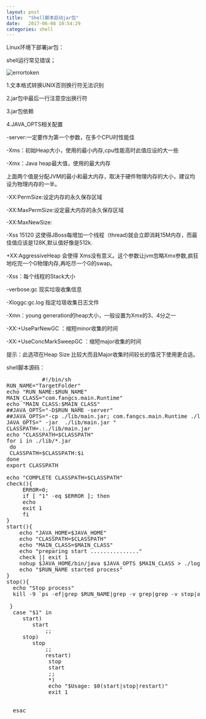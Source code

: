 ```yaml
---  
layout: post  
title:  "Shell脚本启动jar包"  
date:   2017-06-08 10:54:29  
categories: shell  
---  
```

Linux环境下部署jar包：

shell运行常见错误；

![errortoken](https://cloud.githubusercontent.com/assets/22045217/26352448/6a43082e-3fee-11e7-81eb-bfafc618ece1.PNG)

1.文本格式转换UNIX否则换行符无法识别

2.jar包中最后一行注意空出换行符

3.jar包依赖

4.JAVA_OPTS相关配置

-server:一定要作为第一个参数，在多个CPU时性能佳

-Xms：初始Heap大小，使用的最小内存,cpu性能高时此值应设的大一些

-Xmx：Java heap最大值，使用的最大内存

上面两个值是分配JVM的最小和最大内存，取决于硬件物理内存的大小，建议均设为物理内存的一半。

-XX:PermSize:设定内存的永久保存区域

-XX:MaxPermSize:设定最大内存的永久保存区域

-XX:MaxNewSize:

-Xss 15120 这使得JBoss每增加一个线程（thread)就会立即消耗15M内存，而最佳值应该是128K,默认值好像是512k.

+XX:AggressiveHeap 会使得 Xms没有意义。这个参数让jvm忽略Xmx参数,疯狂地吃完一个G物理内存,再吃尽一个G的swap。

-Xss：每个线程的Stack大小

-verbose:gc 现实垃圾收集信息

-Xloggc:gc.log 指定垃圾收集日志文件

-Xmn：young generation的heap大小，一般设置为Xmx的3、4分之一

-XX:+UseParNewGC ：缩短minor收集的时间

-XX:+UseConcMarkSweepGC ：缩短major收集的时间

提示：此选项在Heap Size 比较大而且Major收集时间较长的情况下使用更合适。


shell脚本源码：
<pre class="brush:bash shell;">
		   #!/bin/sh
RUN_NAME="TargetFolder"
echo "RUN_NAME:$RUN_NAME"
MAIN_CLASS="com.fangcs.main.Runtime"
echo "MAIN_CLASS:$MAIN_CLASS"
##JAVA_OPTS="-D$RUN_NAME -server"
##JAVA_OPTS="-cp ./lib/main.jar; com.fangcs.main.Runtime ./lib/function.jar; com.fangcs.function.RunFunction"
JAVA_OPTS=" -jar  ./lib/main.jar "
CLASSPATH=.:./lib/main.jar
echo "CLASSPATH=$CLASSPATH" 
for i in ./lib/*.jar
 do
 CLASSPATH=$CLASSPATH:$i
done
export CLASSPATH

echo "COMPLETE CLASSPATH=$CLASSPATH"
check(){
     ERROR=0;
     if [ "1" -eq $ERROR ]; then
	 echo
	 exit 1
	 fi
}
start(){
    echo "JAVA_HOME=$JAVA_HOME"
	echo "CLASSPATH=$CLASSPATH"
	echo "MAIN_CLASS=$MAIN_CLASS"
	echo "preparing start ..............."
	check || exit 1
	nohup $JAVA_HOME/bin/java $JAVA_OPTS $MAIN_CLASS > ./log/test.log &
	echo "$RUN_NAME started process"
}
stop(){
  echo "Stop process"
  kill -9 `ps -ef|grep $RUN_NAME|grep -v grep|grep -v stop|awk '{print $2}'`
  
 } 
  case "$1" in
     start)
		start
			;;
	 stop)
		stop
			;;
			restart)
			 stop 
			 start
			 ;;
			 *)
			 echo "$Usage: $0(start|stop|restart)"
			 exit 1
			 
			
  esac
  

		   
		   
		</pre>


